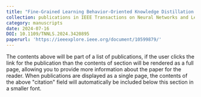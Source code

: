 ```yaml
---
title: "Fine-Grained Learning Behavior-Oriented Knowledge Distillation for Graph Neural Networks"
collection: publications in IEEE Transactions on Neural Networks and Learning Systems
category: manuscripts
date: 2024-07-16
DOI: 10.1109/TNNLS.2024.3420895
paperurl: 'https://ieeexplore.ieee.org/document/10599879/'
---
```


The contents above will be part of a list of publications, if the user clicks the link for the publication than the contents of section will be rendered as a full page, allowing you to provide more information about the paper for the reader. When publications are displayed as a single page, the contents of the above "citation" field will automatically be included below this section in a smaller font.
